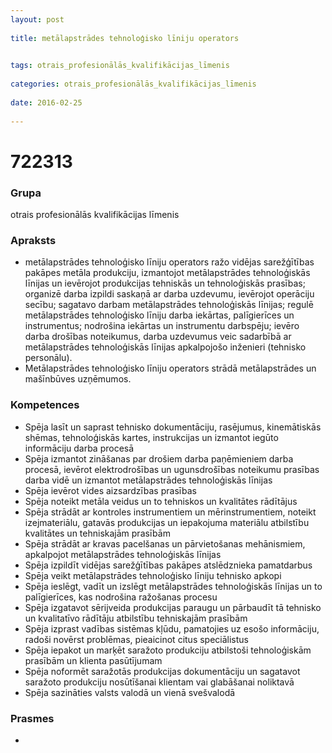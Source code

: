 ```yaml
---
layout: post
    
title: metālapstrādes tehnoloģisko līniju operators

    
tags: otrais_profesionālās_kvalifikācijas_līmenis
    
categories: otrais_profesionālās_kvalifikācijas_līmenis
    
date: 2016-02-25
    
---
```

# 722313

### Grupa
otrais profesionālās kvalifikācijas līmenis


### Apraksts

* metālapstrādes tehnoloģisko līniju operators ražo vidējas sarežģītības pakāpes metāla produkciju, izmantojot metālapstrādes tehnoloģiskās līnijas un ievērojot produkcijas tehniskās un tehnoloģiskās prasības; organizē darba izpildi saskaņā ar darba uzdevumu, ievērojot operāciju secību; sagatavo darbam metālapstrādes tehnoloģiskās līnijas; regulē metālapstrādes tehnoloģisko līniju darba iekārtas, palīgierīces un instrumentus; nodrošina iekārtas un instrumentu darbspēju; ievēro darba drošības noteikumus, darba uzdevumus veic sadarbībā ar metālapstrādes tehnoloģiskās līnijas apkalpojošo inženieri (tehnisko personālu). 
* Metālapstrādes tehnoloģisko līniju operators strādā metālapstrādes un mašīnbūves uzņēmumos.  

### Kompetences

* Spēja lasīt un saprast tehnisko dokumentāciju, rasējumus, kinemātiskās shēmas, tehnoloģiskās kartes, instrukcijas un izmantot iegūto informāciju darba procesā
* Spēja izmantot zināšanas par drošiem darba paņēmieniem darba procesā, ievērot elektrodrošības un ugunsdrošības noteikumu prasības darba vidē un izmantot metālapstrādes tehnoloģiskās līnijas
* Spēja ievērot vides aizsardzības prasības
* Spēja noteikt metāla veidus un to tehniskos un kvalitātes rādītājus
* Spēja strādāt ar kontroles instrumentiem un mērinstrumentiem, noteikt izejmateriālu, gatavās produkcijas un iepakojuma materiālu atbilstību kvalitātes un tehniskajām prasībām
* Spēja strādāt ar kravas pacelšanas un pārvietošanas mehānismiem, apkalpojot metālapstrādes tehnoloģiskās līnijas
* Spēja izpildīt vidējas sarežģītības pakāpes atslēdznieka pamatdarbus
* Spēja veikt metālapstrādes tehnoloģisko līniju tehnisko apkopi
* Spēja ieslēgt, vadīt un izslēgt metālapstrādes tehnoloģiskās līnijas un to palīgierīces, kas nodrošina ražošanas procesu
* Spēja izgatavot sērijveida produkcijas paraugu un pārbaudīt tā tehnisko un kvalitatīvo rādītāju atbilstību tehniskajām prasībām
* Spēja izprast vadības sistēmas kļūdu, pamatojies uz esošo informāciju, radoši novērst problēmas, pieaicinot citus speciālistus
* Spēja iepakot un marķēt saražoto produkciju atbilstoši tehnoloģiskām prasībām un klienta pasūtījumam
* Spēja noformēt saražotās produkcijas dokumentāciju un sagatavot saražoto produkciju nosūtīšanai klientam vai glabāšanai noliktavā
* Spēja sazināties valsts valodā un vienā svešvalodā

### Prasmes 
* 